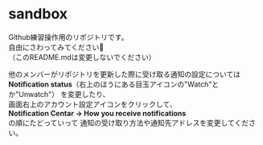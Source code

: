 sandbox
=======

Github練習操作用のリポジトリです。  
自由にさわってみてください:rabbit:  
（このREADME.mdは変更しないでください）

他のメンバーがリポジトリを更新した際に受け取る通知の設定については  
**Notification status**（右上のほうにある目玉アイコンの"Watch"とか"Unwatch"） を変更したり、  
画面右上のアカウント設定アイコンをクリックして、  
**Notification Centar -> How you receive notifications**  
の順にたどっていって 通知の受け取り方法や通知先アドレスを変更してください。  
